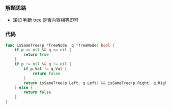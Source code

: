 ### 解题思路

- 递归 判断 tree 是否内容相等即可

### 代码

```go
func isSameTree(p *TreeNode, q *TreeNode) bool {
	if p == nil && q == nil {
		return true
	}
	if p != nil && q != nil {
		if p.Val != q.Val {
			return false
		}
		return isSameTree(p.Left, q.Left) && isSameTree(p.Right, q.Right)
	} else {
		return false
	}
}
```
